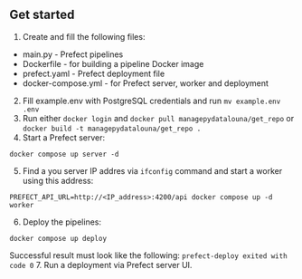 ## Get started
1. Create and fill the following files:
- main.py - Prefect pipelines
- Dockerfile - for building a pipeline Docker image
- prefect.yaml - Prefect deployment file
- docker-compose.yml - for Prefect server, worker and deployment
2. Fill example.env with PostgreSQL credentials and run `mv example.env .env`
3. Run either `docker login` and `docker pull managepydatalouna/get_repo` or `docker build -t managepydatalouna/get_repo .`
4. Start a Prefect server:
```shell
docker compose up server -d
```
5. Find a you server IP addres via `ifconfig` command and start a worker using this address:
```shell
PREFECT_API_URL=http://<IP_address>:4200/api docker compose up -d worker
```
6. Deploy the pipelines:
```shell
docker compose up deploy
```
Successful result must look like the following:
`prefect-deploy exited with code 0`
7. Run a deployment via Prefect server UI.

